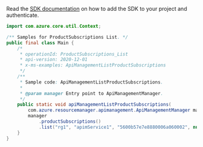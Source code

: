 Read the [SDK documentation](https://github.com/Azure/azure-sdk-for-java/blob/azure-resourcemanager-apimanagement_1.0.0-beta.2/sdk/apimanagement/azure-resourcemanager-apimanagement/README.md) on how to add the SDK to your project and authenticate.

```java
import com.azure.core.util.Context;

/** Samples for ProductSubscriptions List. */
public final class Main {
    /*
     * operationId: ProductSubscriptions_List
     * api-version: 2020-12-01
     * x-ms-examples: ApiManagementListProductSubscriptions
     */
    /**
     * Sample code: ApiManagementListProductSubscriptions.
     *
     * @param manager Entry point to ApiManagementManager.
     */
    public static void apiManagementListProductSubscriptions(
        com.azure.resourcemanager.apimanagement.ApiManagementManager manager) {
        manager
            .productSubscriptions()
            .list("rg1", "apimService1", "5600b57e7e8880006a060002", null, null, null, Context.NONE);
    }
}
```
